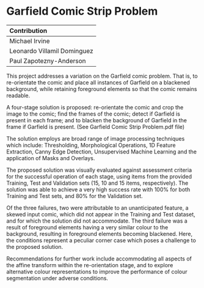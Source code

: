 ﻿# Garfield Comic Strip Problem

| Contribution   |
| :---   |
| Michael Irvine               |
| Leonardo Villamil Dominguez  |
| Paul Zapotezny-Anderson      |

This project addresses a variation on the Garfield comic problem. That is, to re-orientate the comic and place all instances of Garfield on a blackened background, while retaining foreground elements so that the comic remains readable.

A four-stage solution is proposed: re-orientate the comic and crop the image to the comic; find the frames of the comic; detect if Garfield is present in each frame; and to blacken the background of Garfield in the frame if Garfield is present. (See Garfield Comic Strip Problem.pdf file)

The solution employs are broad range of image processing techniques which include: Thresholding, Morphological Operations, 1D Feature Extraction, Canny Edge Detection, Unsupervised Machine Learning and the application of Masks and Overlays.

The proposed solution was visually evaluated against assessment criteria for the successful operation of each stage, using items from the provided Training, Test and Validation sets (15, 10 and 15 items, respectively). The solution was able to achieve a very high success rate with 100% for both Training and Test sets, and 80% for the Validation set.

Of the three failures, two were attributable to an unanticipated feature, a skewed input comic, which did not appear in the Training and Test dataset, and for which the solution did not accommodate. The third failure was a result of foreground elements having a very similar colour to the background, resulting in foreground elements becoming blackened. Here, the conditions represent a peculiar corner case which poses a challenge to the proposed solution.

Recommendations for further work include accommodating all aspects of the affine transform within the re-orientation stage, and to explore alternative colour representations to improve the performance of colour segmentation under adverse conditions.